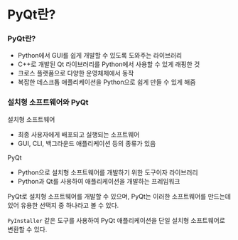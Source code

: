# PyQt란?

### PyQt란?

- Python에서 GUI를 쉽게 개발할 수 있도록 도와주는 라이브러리
- C++로 개발된 Qt 라이브러리를 Python에서 사용할 수 있게 래핑한 것
- 크로스 플랫폼으로 다양한 운영체제에서 동작
- 복잡한 데스크톱 애플리케이션을 Python으로 쉽게 만들 수 있게 해줌



### 설치형 소프트웨어와 PyQt

설치형 소프트웨어

- 최종 사용자에게 배포되고 실행되는 소프트웨어
- GUI, CLI, 백그라운드 애플리케이션 등의 종류가 있음

PyQt

- Python으로 설치형 소프트웨어를 개발하기 위한 도구이자 라이브러리
- Python과 Qt를 사용하여 애플리케이션을 개발하는 프레임워크



PyQt로 설치형 소프트웨어를 개발할 수 있으며, PyQt는 이러한 소프트웨어를 만드는데 있어 유용한 선택지 중 하나라고 볼 수 있다.

`PyInstaller` 같은 도구를 사용하여 PyQt 애플리케이션을 단일 설치형 소프트웨어로 변환할 수 있다.





